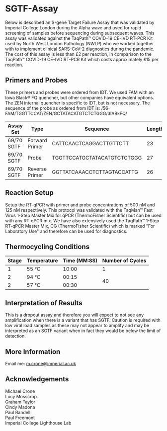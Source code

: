 # SGTF-Assay

Below is described an S-gene Target Failure Assay that was validated by Imperial College London during the Alpha wave and used for rapid screening of samples before sequencing during subsequent waves. This assay was validated against the TaqPath™ COVID-19 CE-IVD RT-PCR Kit used by North West London Pathology (NWLP) who we worked together with to implement clinical SARS-CoV-2 diagnostics during the pandemic. The cost of this assay is less than £2 per reaction, in comparison to the TaqPath™ COVID-19 CE-IVD RT-PCR Kit which costs approximately £15 per reaction.

## Primers and Probes
These primers and probes were ordered from IDT. We used FAM with an Iowa Black® FQ quencher, but other companies have equivalent options. The ZEN internal quencher is specific to IDT, but is not necessary. The sequence of the probe as ordered from IDT is: /56-FAM/TGGTTCCAT/ZEN/GCTATACATGTCTCTGGG/3IABkFQ/

| Assay Set   | Type | Sequence | Length | Tm | GC Percent |
| ------------- | ------------- | ------------- | ------------- | ------------- | ------------- |
| 69/70 SGTF   | Forward Primer | CATTCAACTCAGGACTTGTTCTT | 23 | 61.17 | 39.13 |
| 69/70 SGTF   | Probe | TGGTTCCATGCTATACATGTCTCTGGG | 27 | 67.299 | 48.148 |
| 69/70 SGTF   | Reverse Primer | GGTTATCAAACCTCTTAGTACCATTG | 26 | 61.593 | 38.462 |

## Reaction Setup
Setup the RT-qPCR with primer and probe concentrations of 500 nM and 125 nM respectively. This protocol was validated with the TaqMan™ Fast Virus 1-Step Master Mix for qPCR (ThermoFisher Scientific) but can be used with any RT-qPCR mix. We have also extensively used the TaqPath™ 1-Step RT-qPCR Master Mix, CG (ThermoFisher Scientific) which is marked "For Laboratory Use" and therefore can be used for diagnostics.

## Thermocycling Conditions

<table>
    <thead>
        <tr>
            <th>Stage</th>
            <th>Temperature</th>
            <th>Time (MM:SS)</th>
            <th>Number of Cycles</th>
        </tr>
    </thead>
    <tbody>
        <tr>
            <td>1</td>
            <td>55 °C</td>
            <td>10:00</td>
            <td>1</td>
        </tr>
        <tr>
            <td>2</td>
            <td>94 °C</td>
            <td>00:15</td>
            <td rowspan=2>40</td>
        </tr>
        <tr>
            <td>2</td>
            <td>57 °C</td>
            <td>00:30</td>
        </tr>
    </tbody>
</table>

## Interpretation of Results
This is a dropout assay and therefore you will expect to not see any amplification when there is a variant that has SGTF. Caution is required with low viral load samples as these may not appear to amplify and may be interpreted as an SGTF variant when in fact they would be below the limit of detection.

## More Information
Email me: [m.crone@imperial.ac.uk](mailto:m.crone@imperial.ac.uk)

## Acknowledgements
Michael Crone <br />
Lucy Mosscrop <br />
Graham Taylor <br />
Cindy Madona <br />
Paul Randell <br />
Paul Freemont <br />
Imperial College Lighthouse Lab
